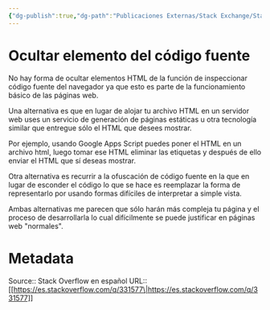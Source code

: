 ```yaml
---
{"dg-publish":true,"dg-path":"Publicaciones Externas/Stack Exchange/Stack Overflow en español/es.stackoverflow.com-331577.md","permalink":"/publicaciones-externas/stack-exchange/stack-overflow-en-espanol/es-stackoverflow-com-331577/","title":"Ocultar elemento del código fuente","hide":true,"noteIcon":"default","created":"2024-04-03T12:49:10.627-06:00","updated":"2024-04-05T16:43:56.523-06:00"}
---
```


# Ocultar elemento del código fuente

No hay forma de ocultar elementos HTML de la función de inspeccionar código fuente del navegador ya que esto es parte de la funcionamiento básico de las páginas web.

Una alternativa es que en lugar de alojar tu archivo HTML en un servidor web uses un servicio de generación de páginas estáticas u otra tecnología similar que entregue sólo el HTML que desees mostrar.

Por ejemplo, usando Google Apps Script puedes poner el HTML en un archivo html, luego tomar ese HTML eliminar las etiquetas y después de ello enviar el HTML que sí deseas mostrar.

Otra alternativa es recurrir a la ofuscación de código fuente en la que en lugar de esconder el código lo que se hace es reemplazar la forma de representarlo por usando formas difíciles de interpretar a simple vista.

Ambas alternativas me parecen que sólo harán más compleja tu página y el proceso de desarrollarla lo cual difícilmente se puede justificar en páginas web "normales".

# Metadata
Source:: Stack Overflow en español
URL:: [[https://es.stackoverflow.com/q/331577\|https://es.stackoverflow.com/q/331577]]

